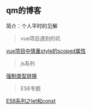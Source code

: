 
## qm的博客

简介：个人平时的见解
> vue项目遇到的坑

[vue项目中慎重style的scoped属性](https://github.com/fruitGirl/belief/blob/master/articles/vue项目-style中的scoped属性)

> js系列

[强制类型转换](https://github.com/fruitGirl/belief/blob/master/articles/%E5%BC%BA%E5%88%B6%E7%B1%BB%E5%9E%8B%E8%BD%AC%E6%8D%A2.md)

> ES6专题

[ES6系列之let和const](https://github.com/fruitGirl/belief/blob/master/articles/ES6的有关知识点)


